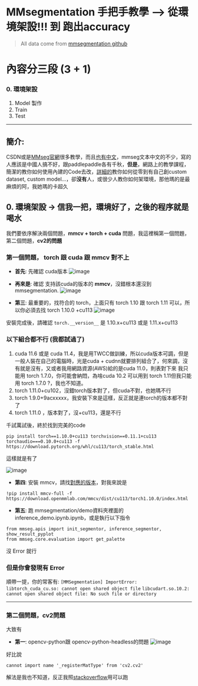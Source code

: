 # MMsegmentation 手把手教學 --> 從環境架設!!! 到 跑出accuracy
> All data come from [mmsegmentation github](https://github.com/open-mmlab/mmsegmentation)



# 內容分三段 (3 + 1)

### 0. 環境架設

1. Model 製作
2. Train
3. Test


---
## 簡介: 

CSDN或是[MMseg官網](https://mmsegmentation.readthedocs.io/en/latest/train.html)很多教學，而且[也有中文](https://github.com/open-mmlab/mmsegmentation/blob/master/README_zh-CN.md)，mmseg文本中文的不少，寫的人應該是中國人搞不好，跟paddlepaddle各有千秋，**但是**，網路上的教學課程，簡潔的教你如何使用內建的Code去改，[詳細的](https://blog.csdn.net/weixin_44044411/article/details/118196847)教你如何從零到有自己創custom dataset, custom model...，卻**沒有**人，或很少人教你如何架環境，那他瑪的是最麻煩的阿，我她瑪的卡超久


## 0. 環境架設 -> 信我一把，環境好了，之後的程序就是喝水

我們要依序解決兩個問題，**mmcv + torch + cuda** 問題，我這裡稱第一個問題，第二個問題，**cv2的問題**

### 第一個問題， torch 跟 cuda 跟 mmcv 對不上
* **首先**: 先確認 cuda版本
![image](https://user-images.githubusercontent.com/101493861/170855618-20d36152-684c-4193-8aec-daea79df7c56.png)

* **再來是**: 確認 支持該cuda的版本的 **mmcv**，沒錯根本還沒到mmsegmentation.
![image](https://user-images.githubusercontent.com/101493861/170856422-f49325da-766d-4b1e-b1e5-1e4eabdf0a81.png)


* **第三**: 最重要的，找符合的 torch，上面只有 torch 1.10 跟 torch 1.11 可以，所以你必須去找 torch 1.10.0 +cu113
![image](https://user-images.githubusercontent.com/101493861/170855848-9bc59abe-fe85-433b-a564-a7ead69a1527.png)

安裝完成後，請確認 `torch.__version__` 是 1.10.x+cu113 或是 1.11.x+cu113

### 以下組合都不行 (我都試過了)
1. cuda 11.6 或是 cuda 11.4，我是用TWCC做訓練，所以cuda版本可調，但是一般人裝在自己的電腦時，光是cuda + cudnn就要排列組合了，何來調，沒有就是沒有，又或者我用網路資源(AWS)給的是cuda 11.0，則表對下來 我只能用 torch 1.7.0，你可能會納悶，為啥cuda 10.2 可以用到 torch 1.11但我只能用 torch 1.7.0 ?，我也不知道。
2. torch 1.11.0+cu102，沒錯torch版本對了，但cuda不對，也她瑪不行
3. torch 1.9.0+9acxxxxx，我安裝下來是這樣，反正就是連torch的版本都不對了
4. torch 1.11.0 ，版本對了，沒+cu113，還是不行

千試萬試後，終於找到完美的code

`pip install torch==1.10.0+cu113 torchvision==0.11.1+cu113 torchaudio===0.10.0+cu113 -f https://download.pytorch.org/whl/cu113/torch_stable.html`

這樣就是有了

![image](https://user-images.githubusercontent.com/101493861/170856298-f8cd1612-1d0e-4f82-b8d1-81458bc827da.png)

* **第四**: 安裝 mmcv，請找[對應的版本](https://github.com/open-mmlab/mmcv)，對我來說是

`!pip install mmcv-full -f https://download.openmmlab.com/mmcv/dist/cu113/torch1.10.0/index.html`

* **第五**: 跑 mmsegmentation/demo資料夾裡面的 inference_demo.ipynb.ipynb，或是執行以下指令
```
from mmseg.apis import init_segmentor, inference_segmentor, show_result_pyplot
from mmseg.core.evaluation import get_palette
```

沒 Error 就行

### 但是你會發現有 Error

順帶一提，你的常客有:
`[MMSegmentation] ImportError: libtorch_cuda_cu.so: cannot open shared object file`
`libcudart.so.10.2: cannot open shared object file: No such file or directory`

---
### 第二個問題，cv2問題
大致有
* **第一**: opencv-python跟 opencv-python-headless的問題
![image](https://user-images.githubusercontent.com/101493861/170856595-3beb1370-6ad5-4f02-9a54-f0be2e724236.png)

好比說

`cannot import name '_registerMatType' from 'cv2.cv2'`

解法是我也不知道，反正我照[stackoverflow](https://stackoverflow.com/questions/70537488/cannot-import-name-registermattype-from-cv2-cv2)用可以跑


